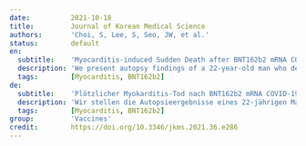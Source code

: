 ```yaml
---
date:          2021-10-18
title:         Journal of Korean Medical Science
authors:       'Choi, S, Lee, S, Seo, JW, et al.'
status:        default
en:
  subtitle:    'Myocarditis-induced Sudden Death after BNT162b2 mRNA COVID-19 Vaccination in Korea: Case Report Focusing on Histopathological Findings'
  description: 'We present autopsy findings of a 22-year-old man who developed chest pain 5 days after the first dose of the BNT162b2 mRNA vaccine and died 7 hours later. Histological examination of the heart revealed isolated atrial myocarditis, with neutrophil and histiocyte predominance. Immunohistochemical C4d staining revealed scattered single-cell necrosis of myocytes which was not accompanied by inflammatory infiltrates. Extensive contraction band necrosis was observed in the atria and ventricles. There was no evidence of microthrombosis or infection in the heart and other organs. The primary cause of death was determined to be myocarditis, causally-associated with the BNT162b2 vaccine.'
  tags:        [Myocarditis, BNT162b2]
de:
  subtitle:    'Plötzlicher Myokarditis-Tod nach BNT162b2 mRNA COVID-19-Impfung in Korea: Fallbericht mit Schwerpunkt auf histopathologischen Befunden '
  description: 'Wir stellen die Autopsieergebnisse eines 22-jährigen Mannes vor, der 5 Tage nach der ersten Dosis des BNT162b2 mRNA-Impfstoffs Brustschmerzen entwickelte und 7 Stunden später starb. Die histologische Untersuchung des Herzens ergab eine isolierte atriale Myokarditis, bei der Neutrophile und Histiozyten überwogen. Die immunhistochemische C4d-Färbung zeigte eine verstreute einzellige Nekrose der Myozyten, die nicht von entzündlichen Infiltraten begleitet war. In den Vorhöfen und Ventrikeln wurden ausgedehnte Kontraktionsbandnekrosen beobachtet. Es gab keine Hinweise auf eine Mikrothrombose oder Infektion im Herzen oder in anderen Organen. Als primäre Todesursache wurde eine Myokarditis festgestellt, die in kausalem Zusammenhang mit dem BNT162b2-Impfstoff stand.' 
  tags:        [Myocarditis, BNT162b2]
group:         'Vaccines'
credit:        https://doi.org/10.3346/jkms.2021.36.e286
---
```

